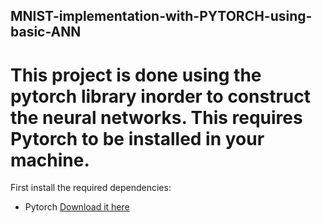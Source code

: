 ## MNIST-implementation-with-PYTORCH-using-basic-ANN

# This project is done using the pytorch library inorder to construct the neural networks. This requires Pytorch to be installed in your machine.

First install the required dependencies: 
* Pytorch
<a href="https://pytorch.org/get-started/locally/">Download it here</a>
